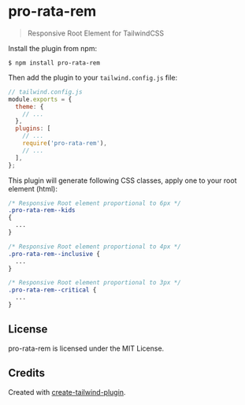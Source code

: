 # pro-rata-rem

> Responsive Root Element for TailwindCSS

Install the plugin from npm:

```
$ npm install pro-rata-rem
```

Then add the plugin to your `tailwind.config.js` file:

```js
// tailwind.config.js
module.exports = {
  theme: {
    // ...
  },
  plugins: [
    // ...
    require('pro-rata-rem'),
    // ...
  ],
};
```

This plugin will generate following CSS classes, apply one to your root element (html):

```css
/* Responsive Root element proportional to 6px */
.pro-rata-rem--kids
{
  ...
}

/* Responsive Root element proportional to 4px */
.pro-rata-rem--inclusive {
  ...
}

/* Responsive Root element proportional to 3px */
.pro-rata-rem--critical {
  ...
}
```

## License

pro-rata-rem is licensed under the MIT License.

## Credits

Created with [create-tailwind-plugin](https://github.com/Landish/create-tailwind-plugin).
